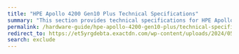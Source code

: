 ```yaml
---
title: "HPE Apollo 4200 Gen10 Plus Technical Specifications"
summary: "This section provides technical specifications for HPE Apollo 4200 Gen10 Plus node types."
permalink: /hardware-guide/hpe-apollo-4200-gen10-plus/technical-specifications.html
redirect_to: https://et5yrgdebta.exactdn.com/wp-content/uploads/2024/05/DS-HPE_062124.pdf
search: exclude
---
```

